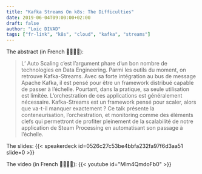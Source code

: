 ```yaml
---
title: "Kafka Streams On k8s: The Difficulties"
date: 2019-06-04T09:00:00+02:00
draft: false
author: "Loïc DIVAD"
tags: ["fr-link", "k8s", "cloud", "kafka", "streams"]
---
```


The abstract (in French 🧀🍷🇫🇷):
> L’ Auto Scaling c’est l’argument phare d’un bon nombre de technologies en Data Engineering. Parmi les outils du moment, on retrouve Kafka-Streams. Avec sa forte intégration au bus de message Apache Kafka, il est pensé pour être un framework distribué capable de passer à l’échelle. Pourtant, dans la pratique, sa seule utilisation est limitée. L’orchestration de ces applications est généralement nécessaire. Kafka-Streams est un framework pensé pour scaler, alors que va-t-il manquer exactement ? Ce talk présente la conteneurisation, l’orchestration, et monitoring comme des éléments clefs qui permettront de profiter pleinement de la scalabilité de notre application de Steam Processing en automatisant son passage à l’échelle.

The slides:
{{< speakerdeck id=0526c27c53be4bbfa232fa97f6d3aa51 slide=0 >}}

The video (in French 🧀🍷🇫🇷):
{{< youtube id="Mlm4QmdoFb0" >}}


